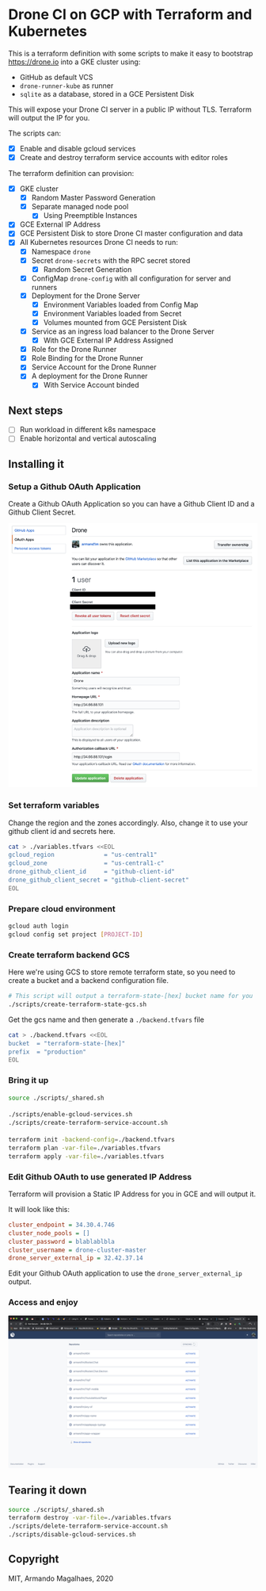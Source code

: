 # Drone CI on GCP with Terraform and Kubernetes

This is a terraform definition with some scripts to make it easy to bootstrap https://drone.io into a GKE cluster using:

 - GitHub as default VCS
 - `drone-runner-kube` as runner
 - `sqlite` as a database, stored in a GCE Persistent Disk

This will expose your Drone CI server in a public IP without TLS. Terraform will output the IP for you.

The scripts can:

 - [x] Enable and disable gcloud services
 - [x] Create and destroy terraform service accounts with editor roles

The terraform definition can provision:

 - [x] GKE cluster
    - [x] Random Master Password Generation
    - [x] Separate managed node pool
        - [x] Using Preemptible Instances
 - [x] GCE External IP Address
 - [x] GCE Persistent Disk to store Drone CI master configuration and data
 - [x] All Kubernetes resources Drone CI needs to run:
    - [x] Namespace `drone`
    - [x] Secret `drone-secrets` with the RPC secret stored
        - [x] Random Secret Generation
    - [x] ConfigMap `drone-config` with all configuration for server and runners
    - [x] Deployment for the Drone Server 
        - [x] Environment Variables loaded from Config Map
        - [x] Environment Variables loaded from Secret
        - [x] Volumes mounted from GCE Persistent Disk
    - [x] Service as an ingress load balancer to the Drone Server
        - [x] With GCE External IP Address Assigned
    - [x] Role for the Drone Runner
    - [x] Role Binding for the Drone Runner
    - [x] Service Account for the Drone Runner
    - [x] A deployment for the Drone Runner
        - [x] With Service Account binded

## Next steps

 - [ ] Run workload in different k8s namespace
 - [ ] Enable horizontal and vertical autoscaling

## Installing it

### Setup a Github OAuth Application

Create a Github OAuth Application so you can have a Github Client ID and a Github Client Secret.

<img alt="github-oauth" src="https://github.com/armand1m/terraform-gke-drone/blob/master/.github/drone-oauth-config.png?raw=true" />

### Set terraform variables

Change the region and the zones accordingly.
Also, change it to use your github client id and secrets here.

```sh
cat > ./variables.tfvars <<EOL
gcloud_region              = "us-central1"
gcloud_zone                = "us-central1-c"
drone_github_client_id     = "github-client-id"
drone_github_client_secret = "github-client-secret"
EOL
```

### Prepare cloud environment

```sh
gcloud auth login
gcloud config set project [PROJECT-ID]
```

### Create terraform backend GCS

Here we're using GCS to store remote terraform state, so you need to create a bucket and a backend configuration file.

```sh
# This script will output a terraform-state-[hex] bucket name for you
./scripts/create-terraform-state-gcs.sh
```

Get the gcs name and then generate a `./backend.tfvars` file

```sh
cat > ./backend.tfvars <<EOL
bucket  = "terraform-state-[hex]"
prefix  = "production"
EOL
```

### Bring it up

```sh
source ./scripts/_shared.sh

./scripts/enable-gcloud-services.sh
./scripts/create-terraform-service-account.sh

terraform init -backend-config=./backend.tfvars
terraform plan -var-file=./variables.tfvars
terraform apply -var-file=./variables.tfvars
```

### Edit Github OAuth to use generated IP Address

Terraform will provision a Static IP Address for you in GCE and will output it.

It will look like this:

```ini
cluster_endpoint = 34.30.4.746
cluster_node_pools = []
cluster_password = blablablbla
cluster_username = drone-cluster-master
drone_server_external_ip = 32.42.37.14
```

Edit your Github OAuth application to use the `drone_server_external_ip` output.

### Access and enjoy

<img alt="drone-homepage" src="https://github.com/armand1m/terraform-gke-drone/blob/master/.github/drone-homepage.png?raw=true" />

## Tearing it down

```sh
source ./scripts/_shared.sh
terraform destroy -var-file=./variables.tfvars
./scripts/delete-terraform-service-account.sh
./scripts/disable-gcloud-services.sh
```

## Copyright

MIT, Armando Magalhaes, 2020
